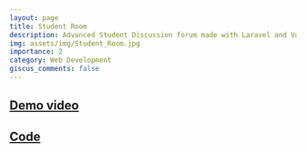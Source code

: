 ```yaml
---
layout: page
title: Student Room
description: Advanced Student Discussion forum made with Laravel and VueJS
img: assets/img/Student_Room.jpg
importance: 2
category: Web Development
giscus_comments: false
---
```

## [Demo video](https://youtu.be/JP1Se0RW0xU) 
## [Code](https://github.com/badal11/StudentRoom11)
